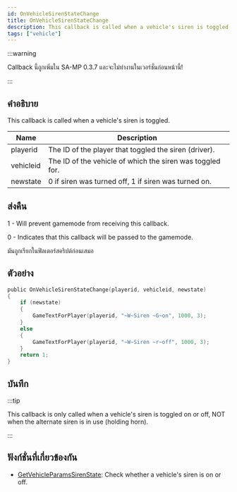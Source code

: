```yaml
---
id: OnVehicleSirenStateChange
title: OnVehicleSirenStateChange
description: This callback is called when a vehicle's siren is toggled.
tags: ["vehicle"]
---
```


:::warning

Callback นี้ถูกเพิ่มใน SA-MP 0.3.7 และจะไม่ทำงานในเวอร์ชั่นก่อนหน้านี้!

:::

## คำอธิบาย

This callback is called when a vehicle's siren is toggled.

| Name      | Description                                               |
| --------- | --------------------------------------------------------- |
| playerid  | The ID of the player that toggled the siren (driver).     |
| vehicleid | The ID of the vehicle of which the siren was toggled for. |
| newstate  | 0 if siren was turned off, 1 if siren was turned on.      |

## ส่งคืน

1 - Will prevent gamemode from receiving this callback.

0 - Indicates that this callback will be passed to the gamemode.

มันถูกเรียกในฟิลเตอร์สคริปต์ก่อนเสมอ

## ตัวอย่าง

```c
public OnVehicleSirenStateChange(playerid, vehicleid, newstate)
{
    if (newstate)
    {
        GameTextForPlayer(playerid, "~W~Siren ~G~on", 1000, 3);
    }
    else
    {
        GameTextForPlayer(playerid, "~W~Siren ~r~off", 1000, 3);
    }
    return 1;
}
```

## บันทึก

:::tip

This callback is only called when a vehicle's siren is toggled on or off, NOT when the alternate siren is in use (holding horn).

:::

## ฟังก์ชั่นที่เกี่ยวข้องกัน

- [GetVehicleParamsSirenState](../../scripting/functions/GetVehicleParamsSirenState.md): Check whether a vehicle's siren is on or off.
